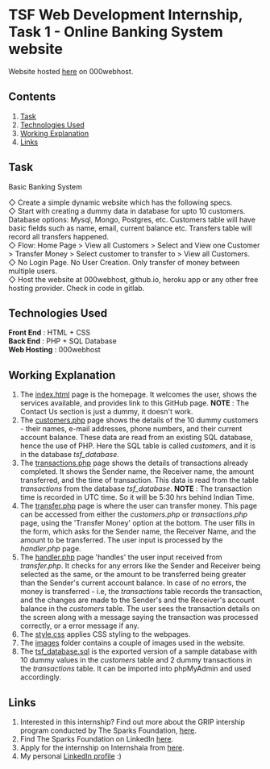 # TSF Web Development Internship, Task 1 - Online Banking System website  
  
Website hosted [here](https://tsf-website.000webhostapp.com/) on 000webhost.  
  
## Contents  
  
1. [Task](#task)  
2. [Technologies Used](#technologies-used)  
3. [Working Explanation](#working-explanation)  
4. [Links](#links)
  
## Task  
  
Basic Banking System  
  
◇ Create a simple dynamic website which has the following specs.  
◇ Start with creating a dummy data in database for upto 10 customers. Database options: Mysql, Mongo, Postgres, etc. Customers table will have basic fields such as name, email, current balance etc. Transfers table will record all transfers happened.  
◇ Flow: Home Page > View all Customers > Select and View one Customer > Transfer Money > Select customer to transfer to > View all Customers.  
◇ No Login Page. No User Creation. Only transfer of money between multiple users.  
◇ Host the website at 000webhost, github.io, heroku app or any other free hosting provider. Check in code in gitlab.  
  
## Technologies Used  
  
**Front End** : HTML + CSS  
**Back End** : PHP + SQL Database  
**Web Hosting** : 000webhost  
  
## Working Explanation    
  
1. The [index.html](https://github.com/pillaikartik10/TSF-project-website/blob/main/index.html) page is the homepage. It welcomes the user, shows the services available, and provides link to this GitHub page. **NOTE** : The Contact Us section is just a dummy, it doesn't work.  
2. The [customers.php](https://github.com/pillaikartik10/TSF-project-website/blob/main/customers.php) page shows the details of the 10 dummy customers - their names, e-mail addresses, phone numbers, and their current account balance. These data are read from an existing SQL database, hence the use of PHP. Here the SQL table is called *customers*, and it is in the database *tsf_database*.  
3. The [transactions.php](https://github.com/pillaikartik10/TSF-project-website/blob/main/transactions.php) page shows the details of transactions already completed. It shows the Sender name, the Receiver name, the amount transferred, and the time of transaction. This data is read from the table *transactions* from the database *tsf_database*. **NOTE** : The transaction time is recorded in UTC time. So it will be 5:30 hrs behind Indian Time.  
4. The [transfer.php](https://github.com/pillaikartik10/TSF-project-website/blob/main/transfer.php) page is where the user can transfer money. This page can be accessed from either the *customers.php* or *transactions.php* page, using the 'Transfer Money' option at the bottom. The user fills in the form, which asks for the Sender name, the Receiver Name, and the amount to be transferred. The user input is processed by the *handler.php* page.
5. The [handler.php](https://github.com/pillaikartik10/TSF-project-website/blob/main/handler.php) page 'handles' the user input received from *transfer.php*. It checks for any errors like the Sender and Receiver being selected as the same, or the amount to be transferred being greater than the Sender's current account balance. In case of no errors, the money is transferred - i.e, the *transactions* table records the transaction, and the changes are made to the Sender's and the Receiver's account balance in the *customers* table. The user sees the transaction details on the screen along with a message saying the transaction was processed correctly, or a error message if any.  
6. The [style.css](https://github.com/pillaikartik10/TSF-project-website/blob/main/style.css) applies CSS styling to the webpages.  
7. The [images](https://github.com/pillaikartik10/TSF-project-website/tree/main/images) folder contains a couple of images used in the website.  
8. The [tsf_database.sql](https://github.com/pillaikartik10/TSF-project-website/blob/main/tsf_database.sql) is the exported version of a sample database with 10 dummy values in the *customers* table and 2 dummy transactions in the *transactions* table. It can be imported into phpMyAdmin and used accordingly.  
  
## Links  
  
1. Interested in this internship? Find out more about the GRIP intership program conducted by The Sparks Foundation, [here](https://docs.google.com/presentation/d/1ewoYOi5YK0UifAaUnmUYsUaucDKHRpKPhNsS7vIgx5M/edit#slide=id.g35f391192_00).  
2. Find The Sparks Foundation on LinkedIn [here](https://www.linkedin.com/company/the-sparks-foundation/).  
3. Apply for the internship on Internshala from [here](https://internshala.com/internships/internship-at-GRIP%20At%20The%20Sparks%20Foundation).  
4. My personal [LinkedIn profile](https://www.linkedin.com/in/kartik-pillai/) :)  
